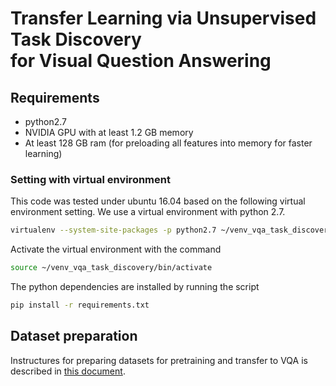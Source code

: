 # Transfer Learning via Unsupervised Task Discovery <br/>for Visual Question Answering

## Requirements
* python2.7
* NVIDIA GPU with at least 1.2 GB memory
* At least 128 GB ram (for preloading all features into memory for faster learning)

### Setting with virtual environment

This code was tested under ubuntu 16.04 based on the following virtual environment setting.
We use a virtual environment with python 2.7.
```bash
virtualenv --system-site-packages -p python2.7 ~/venv_vqa_task_discovery
```
Activate the virtual environment with the command
```bash
source ~/venv_vqa_task_discovery/bin/activate
```
The python dependencies are installed by running the script
```bash
pip install -r requirements.txt
```

## Dataset preparation
Instructures for preparing datasets for pretraining and transfer to VQA is described in [this document](doc/dataset.md).
